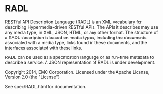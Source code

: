 RADL
====

RESTful API Description Language (RADL) is an XML vocabulary for
describing Hypermedia-driven RESTful APIs. The APIs it describes may
use any media type, in XML, JSON, HTML, or any other format. The
structure of a RADL description is based on media types, including the
documents associated with a media type, links found in these
documents, and the interfaces associated with these links.

RADL can be used as a specification language or as run-time metadata
to describe a service.  A JSON representation of RADL is under
development.

Copyright 2014, EMC Corporation.
Licensed under the Apache License, Version 2.0 (the "License")

See spec/RADL.html for documentation.

